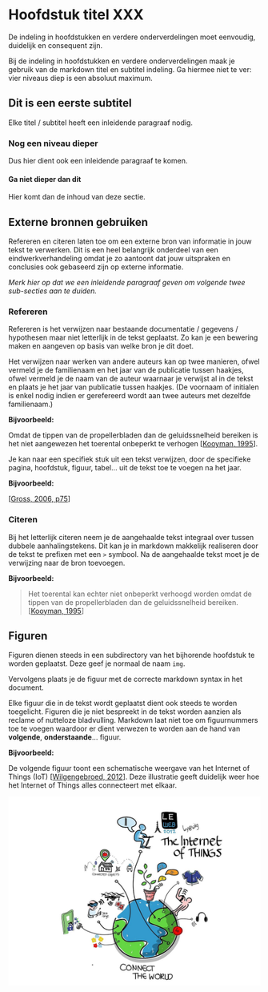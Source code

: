 # Hoofdstuk titel XXX

De indeling in hoofdstukken en verdere onderverdelingen moet eenvoudig, duidelijk en consequent zijn.

Bij de indeling in hoofdstukken en verdere onderverdelingen maak je gebruik van de markdown titel en subtitel indeling. Ga hiermee niet te ver: vier niveaus diep is een absoluut maximum.

## Dit is een eerste subtitel

Elke titel / subtitel heeft een inleidende paragraaf nodig.

### Nog een niveau dieper

Dus hier dient ook een inleidende paragraaf te komen.

#### Ga niet dieper dan dit

Hier komt dan de inhoud van deze sectie.

## Externe bronnen gebruiken

Refereren en citeren laten toe om een externe bron van informatie in jouw tekst te verwerken. Dit is een heel belangrijk onderdeel van een eindwerkverhandeling omdat je zo aantoont dat jouw uitspraken en conclusies ook gebaseerd zijn op externe informatie.

*Merk hier op dat we een inleidende paragraaf geven om volgende twee sub-secties aan te duiden.*

### Refereren

Refereren is het verwijzen naar bestaande documentatie / gegevens / hypothesen maar niet letterlijk in de tekst geplaatst. Zo kan je een bewering maken en aangeven op basis van welke bron je dit doet.

Het verwijzen naar werken van andere auteurs kan op twee manieren, ofwel vermeld je de familienaam en het jaar van de publicatie tussen haakjes, ofwel vermeld je de naam van de auteur waarnaar je verwijst al in de tekst en plaats je het jaar van publicatie tussen haakjes. (De voornaam of initialen is enkel nodig indien er gerefereerd wordt aan twee auteurs met dezelfde familienaam.)

**Bijvoorbeeld:**

Omdat de tippen van de propellerbladen dan de geluidssnelheid bereiken is het niet aangewezen het toerental onbeperkt te verhogen [[Kooyman, 1995](/bibliography/README.md)].

Je kan naar een specifiek stuk uit een tekst verwijzen, door de specifieke pagina, hoofdstuk, figuur, tabel... uit de tekst toe te voegen na het jaar.

**Bijvoorbeeld:**

[[Gross, 2006, p75](/bibliography/README.md)]

### Citeren

Bij het letterlijk citeren neem je de aangehaalde tekst integraal over tussen dubbele aanhalingstekens. Dit kan je in markdown makkelijk realiseren door de tekst te prefixen met een `>` symbool. Na de aangehaalde tekst moet je de verwijzing naar de bron toevoegen.

**Bijvoorbeeld:**

> Het toerental kan echter niet onbeperkt verhoogd worden omdat de tippen van de propellerbladen dan de geluidssnelheid bereiken. [[Kooyman, 1995](/bibliography/README.md)] 

## Figuren

Figuren dienen steeds in een subdirectory van het bijhorende hoofdstuk te worden geplaatst. Deze geef je normaal de naam `img`.

Vervolgens plaats je de figuur met de correcte markdown syntax in het document.

Elke figuur die in de tekst wordt geplaatst dient ook steeds te worden toegelicht. Figuren die je niet bespreekt in de tekst worden aanzien als reclame of nutteloze bladvulling. Markdown laat niet toe om figuurnummers toe te voegen waardoor er dient verwezen te worden aan de hand van **volgende**, **onderstaande**... figuur.

**Bijvoorbeeld:**

De volgende figuur toont een schematische weergave van het Internet of Things (IoT) [[Wilgengebroed, 2012](/bibliography/README.md)]. Deze illustratie geeft duidelijk weer hoe het Internet of Things alles connecteert met elkaar.

![Schematische weergave van het Internet of Things](./img/internet-of-things.jpg)
